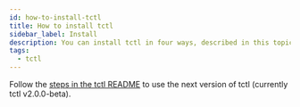 ```yaml
---
id: how-to-install-tctl
title: How to install tctl
sidebar_label: Install
description: You can install tctl in four ways, described in this topic.
tags:
  - tctl
---
```


Follow the [steps in the tctl README](https://github.com/temporalio/tctl#trying-out-new-tctl-v200-beta-with-updated-ux) to use the next version of tctl (currently tctl v2.0.0-beta).
